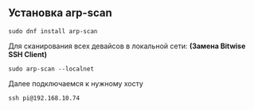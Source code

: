 ## Установка arp-scan

```
sudo dnf install arp-scan
```

Для сканирования всех девайсов в локальной сети: 
**(Замена Bitwise SSH Client)**

```
sudo arp-scan --localnet
```

Далее подключаемся к нужному хосту

```
ssh pi@192.168.10.74
```
